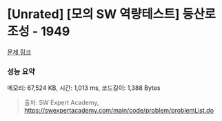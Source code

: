 # [Unrated] [모의 SW 역량테스트] 등산로 조성 - 1949 

[문제 링크](https://swexpertacademy.com/main/code/problem/problemDetail.do?contestProbId=AV5PoOKKAPIDFAUq) 

### 성능 요약

메모리: 67,524 KB, 시간: 1,013 ms, 코드길이: 1,388 Bytes



> 출처: SW Expert Academy, https://swexpertacademy.com/main/code/problem/problemList.do